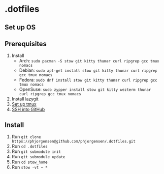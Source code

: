 # .dotfiles

## Set up OS

## Prerequisites

1. Install
   - Arch: `sudo pacman -S stow git kitty thunar curl ripgrep gcc tmux nomacs`
   - Debian: `sudo apt-get install stow git kitty thunar curl ripgrep gcc tmux nomacs`
   - Fedora: `sudo dnf install stow git kitty thunar curl ripgrep gcc tmux nomacs`
   - OpenSuse: `sudo zypper install stow git kitty wezterm thunar curl ripgrep gcc tmux nomacs`
2. Install [lazygit](https://github.com/jesseduffield/lazygit?tab=readme-ov-file#installation)
3. [Set up tmux](docs/Set%20up%20tmux.md)
4. [SSH into GitHub](docs/SSH%20into%20GitHub.md)

## Install

1. Run `git clone https://phjorgensen@github.com/phjorgensen/.dotfiles.git`
2. Run `cd .dotfiles`
3. Run `git submodule init`
4. Run `git submodule update`
5. Run `cd stow_home`
6. Run `stow -vt ~ *`
